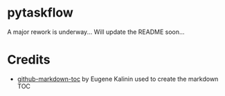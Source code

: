 # pytaskflow

A major rework is underway... Will update the README soon...

# Credits

* [github-markdown-toc](https://github.com/ekalinin/github-markdown-toc) by Eugene Kalinin used to create the markdown TOC